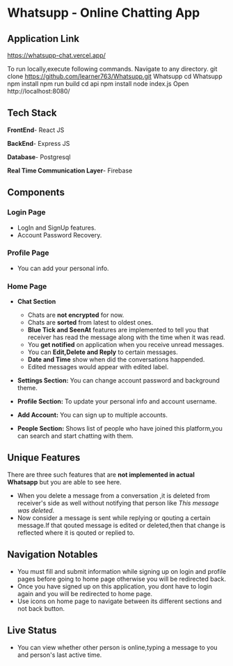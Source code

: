 
# Whatsupp - Online Chatting App
## Application Link
https://whatsupp-chat.vercel.app/

<bash>

To run locally,execute following commands.
Navigate to any directory.
git clone https://github.com/learner763/Whatsupp.git Whatsupp
cd Whatsupp
npm install
npm run build
cd api
npm install
node index.js
Open http://localhost:8080/

</bash>

## Tech Stack 
**FrontEnd**- React JS

**BackEnd**- Express JS

**Database**- Postgresql

**Real Time Communication Layer**- Firebase 

## Components
### Login Page 
- LogIn and SignUp features.
- Account Password Recovery.
### Profile Page 
- You can add your personal info.
### Home Page 
- **Chat Section**
    - Chats are **not encrypted** for now.
    - Chats are **sorted** from latest to oldest ones.
    - **Blue Tick and SeenAt** features are implemented to tell you that receiver has read the message along with the time when it was read.
    - You **get notified** on application when you receive unread messages.
    - You can **Edit,Delete and Reply** to certain messages.
    - **Date and Time** show when did the conversations happended.
    - Edited messages would appear with edited label.
    
- **Settings Section:** You can change account password and background theme.
- **Profile Section:** To update your personal info and account username.
- **Add Account:** You can sign up to multiple accounts.
- **People Section:** Shows list of people who have joined this platform,you can search and start chatting with them.


## Unique Features
There are three such features that are **not implemented in actual Whatsapp** but you are able to see here.
- When you delete a message from a conversation ,it is deleted from receiver's side as well without notifying that person like *This message was deleted*.
- Now consider a message is sent while replying or qouting a certain message.If that qouted message is edited or deleted,then that change is reflected where it is qouted or replied to.
## Navigation Notables
- You must fill and submit information while signing up on login and profile pages before going to home page otherwise you will be redirected back.
- Once you have signed up on this application, you dont have to login again and you will be redirected to home page. 
- Use icons on home page to navigate between its different sections and not back button.
## Live Status
- You can view whether other person is online,typing a message to you and person's last active time.


